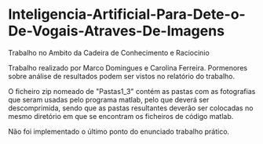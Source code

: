 # Inteligencia-Artificial-Para-Dete-o-De-Vogais-Atraves-De-Imagens
Trabalho no Ambito da Cadeira de Conhecimento e Raciocinio

Trabalho realizado por Marco Domingues e Carolina Ferreira.
Pormenores sobre análise de resultados podem ser vistos no relatório do trabalho. 

O ficheiro zip nomeado de "Pastas1_3" contém as pastas com as fotografias que seram usadas pelo programa matlab, pelo que deverá ser descomprimida, sendo que as pastas resultantes deverão ser colocadas no mesmo diretório em que se encontram os ficheiros de código matlab.


Não foi implementado o último ponto do enunciado trabalho prático.

